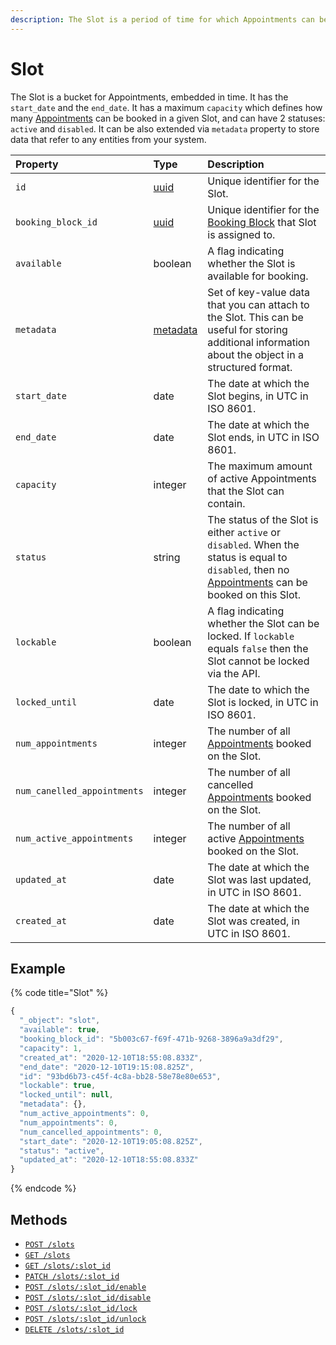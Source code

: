 ```yaml
---
description: The Slot is a period of time for which Appointments can be booked.
---
```


# Slot

The Slot is a bucket for Appointments, embedded in time. It has the `start_date` and the `end_date`. It has a maximum `capacity` which defines how many [Appointments](../appointment/) can be booked in a given Slot, and can have 2 statuses: `active` and `disabled`. It can be also extended via `metadata` property to store data that refer to any entities from your system.

| Property | Type | Description |
| :--- | :--- | :--- |
| `id` | [uuid](https://en.wikipedia.org/wiki/Universally_unique_identifier) | Unique identifier for the Slot. |
| `booking_block_id` | [uuid](https://en.wikipedia.org/wiki/Universally_unique_identifier) | Unique identifier for the [Booking Block](../booking-block/) that Slot is assigned to. |
| `available` | boolean | A flag indicating whether the Slot is available for booking. |
| `metadata` | [metadata](../../metadata.md) | Set of key-value data that you can attach to the Slot. This can be useful for storing additional information about the object in a structured format. |
| `start_date` | date | The date at which the Slot begins, in UTC in ISO 8601. |
| `end_date` | date | The date at which the Slot ends, in UTC in ISO 8601. |
| `capacity` | integer | The maximum amount of active Appointments that the Slot can contain. |
| `status` | string | The status of the Slot is either `active` or `disabled`. When the status is equal to `disabled`, then no [Appointments](../appointment/) can be booked on this Slot. |
| `lockable` | boolean | A flag indicating whether the Slot can be locked. If `lockable` equals `false` then the Slot cannot be locked via the API. |
| `locked_until` | date | The date to which the Slot is locked, in UTC in ISO 8601.  |
| `num_appointments` | integer | The number of all [Appointments](../appointment/) booked on the Slot. |
| `num_canelled_appointments` | integer | The number of all cancelled [Appointments](../appointment/) booked on the Slot. |
| `num_active_appointments` | integer | The number of all active [Appointments](../appointment/) booked on the Slot. |
| `updated_at` | date | The date at which the Slot was last updated, in UTC in ISO 8601. |
| `created_at` | date | The date at which the Slot was created, in UTC in ISO 8601. |

## Example

{% code title="Slot" %}
```javascript
{
  "_object": "slot",
  "available": true,
  "booking_block_id": "5b003c67-f69f-471b-9268-3896a9a3df29",
  "capacity": 1,
  "created_at": "2020-12-10T18:55:08.833Z",
  "end_date": "2020-12-10T19:15:08.825Z",
  "id": "93bd6b73-c45f-4c8a-bb28-58e78e80e653",
  "lockable": true,
  "locked_until": null,
  "metadata": {},
  "num_active_appointments": 0,
  "num_appointments": 0,
  "num_cancelled_appointments": 0,
  "start_date": "2020-12-10T19:05:08.825Z",
  "status": "active",
  "updated_at": "2020-12-10T18:55:08.833Z"
}
```
{% endcode %}

## Methods

* [`POST /slots`](https://github.com/overbooked-io/docs/tree/07a441ac761c8929310bb6efab45bd764b93331b/api-reference/resources/slot/create-a-slot.md)
* [`GET /slots`](https://github.com/overbooked-io/docs/tree/07a441ac761c8929310bb6efab45bd764b93331b/api-reference/resources/slot/list-slots.md)
* [`GET /slots/:slot_id`](https://github.com/overbooked-io/docs/tree/07a441ac761c8929310bb6efab45bd764b93331b/api-reference/resources/slot/get-a-slot.md)
* [`PATCH /slots/:slot_id`](https://github.com/overbooked-io/docs/tree/07a441ac761c8929310bb6efab45bd764b93331b/api-reference/resources/slot/update-a-slot.md)
* [`POST /slots/:slot_id/enable`](https://github.com/overbooked-io/docs/tree/07a441ac761c8929310bb6efab45bd764b93331b/api-reference/resources/slot/enable-a-slot.md)
* [`POST /slots/:slot_id/disable`](https://github.com/overbooked-io/docs/tree/07a441ac761c8929310bb6efab45bd764b93331b/api-reference/resources/slot/disable-a-slot.md)
* [`POST /slots/:slot_id/lock`](https://github.com/overbooked-io/docs/tree/07a441ac761c8929310bb6efab45bd764b93331b/api-reference/resources/slot/lock-a-slot.md)
* [`POST /slots/:slot_id/unlock`](https://github.com/overbooked-io/docs/tree/07a441ac761c8929310bb6efab45bd764b93331b/api-reference/resources/slot/unlock-a-slot.md)
* [`DELETE /slots/:slot_id`](https://github.com/overbooked-io/docs/tree/07a441ac761c8929310bb6efab45bd764b93331b/api-reference/resources/slot/delete-a-slot.md)


